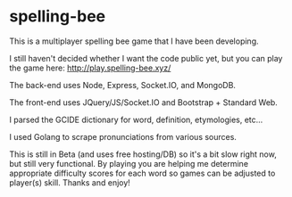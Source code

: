 # spelling-bee

This is a multiplayer spelling bee game that I have been developing.

I still haven't decided whether I want the code public yet, but you can play the game here: http://play.spelling-bee.xyz/

The back-end uses Node, Express, Socket.IO, and MongoDB.

The front-end uses JQuery/JS/Socket.IO and Bootstrap + Standard Web.

I parsed the GCIDE dictionary for word, definition, etymologies, etc...

I used Golang to scrape pronunciations from various sources.

This is still in Beta (and uses free hosting/DB) so it's a bit slow right now, but still very functional. By playing you are helping me determine appropriate difficulty scores for each word so games can be adjusted to player(s) skill. Thanks and enjoy!
